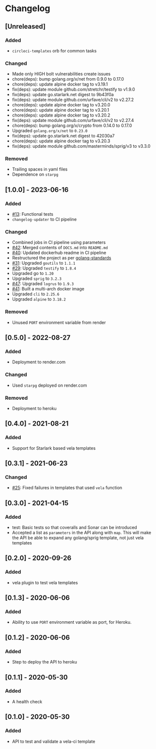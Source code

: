 # Changelog

## [Unreleased]
### Added
- `circleci-templates` orb for common tasks

### Changed
- Made only HIGH bolt vulnerabilities create issues
- chore(deps): bump golang.org/x/net from 0.9.0 to 0.17.0
- chore(deps): update alpine docker tag to v3.19.1
- fix(deps): update module github.com/stretchr/testify to v1.9.0
- fix(deps): update go.starlark.net digest to 9b43f0a
- fix(deps): update module github.com/urfave/cli/v2 to v2.27.2
- chore(deps): update alpine docker tag to v3.20.0
- chore(deps): update alpine docker tag to v3.20.1
- chore(deps): update alpine docker tag to v3.20.2
- fix(deps): update module github.com/urfave/cli/v2 to v2.27.4
- chore(deps): bump golang.org/x/crypto from 0.14.0 to 0.17.0
- Upgraded `golang.org/x/net` to `0.23.0`
- fix(deps): update go.starlark.net digest to 42030a7
- chore(deps): update alpine docker tag to v3.20.3
- fix(deps): update module github.com/masterminds/sprig/v3 to v3.3.0

### Removed
- Trailing spaces in yaml files
- Dependence on `starpg`

## [1.0.0] - 2023-06-16
### Added
- [#13](https://github.com/devatherock/vela-template-tester/issues/13): Functional tests
- `changelog-updater` to CI pipeline

### Changed
- Combined jobs in CI pipeline using parameters
- [#42](https://github.com/devatherock/vela-template-tester/issues/42): Merged contents of `DOCS.md` into `README.md`
- [#40](https://github.com/devatherock/vela-template-tester/issues/40): Updated dockerhub readme in CI pipeline
- Restructured the project as per [golang-standards](https://github.com/golang-standards/project-layout)
- [#31](https://github.com/devatherock/vela-template-tester/issues/31): Upgraded `goutils` to `1.1.1`
- [#29](https://github.com/devatherock/vela-template-tester/issues/29): Upgraded `testify` to `1.8.4`
- Upgraded go to `1.20`
- Upgraded `sprig` to `3.2.3`
- [#47](https://github.com/devatherock/vela-template-tester/issues/47): Upgraded `logrus` to `1.9.3`
- [#41](https://github.com/devatherock/vela-template-tester/issues/41): Built a multi-arch docker image
- Upgraded `cli` to `2.25.6`
- Upgraded `alpine` to `3.18.2`

### Removed
- Unused `PORT` environment variable from render

## [0.5.0] - 2022-08-27
### Added
- Deployment to render.com

### Changed
- Used `starpg` deployed on render.com

### Removed
- Deployment to heroku

## [0.4.0] - 2021-08-21
### Added
- Support for Starlark based vela templates

## [0.3.1] - 2021-06-23
### Changed
- [#25](https://github.com/devatherock/vela-template-tester/issues/25): Fixed failures in templates that used `vela` function

## [0.3.0] - 2021-04-15
### Added
- test: Basic tests so that coveralls and Sonar can be introduced
- Accepted a list as `parameters` in the API along with `map`. This will make the API be able to expand any golang/sprig template, not just vela templates

## [0.2.0] - 2020-09-26
### Added
- vela plugin to test vela templates

## [0.1.3] - 2020-06-06
### Added
- Ability to use `PORT` environment variable as port, for Heroku.

## [0.1.2] - 2020-06-06
### Added
- Step to deploy the API to heroku

## [0.1.1] - 2020-05-30
### Added
- A health check

## [0.1.0] - 2020-05-30
### Added
- API to test and validate a vela-ci template
